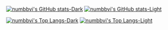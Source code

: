 [![numbbvi's GitHub stats-Dark](https://github-readme-stats.vercel.app/api?username=wxuycea&show_icons=true&rank_icon=github&theme=nord#gh-dark-mode-only)](https://github.com/anuraghazra/github-readme-stats#gh-dark-mode-only)
[![numbbvi's GitHub stats-Light](https://github-readme-stats.vercel.app/api?username=wxuycea&show_icons=true&rank_icon=github&theme=catppuccin_latte#gh-light-mode-only)](https://github.com/anuraghazra/github-readme-stats#gh-light-mode-only)<br>

[![numbbvi's Top Langs-Dark](https://github-readme-stats.vercel.app/api/top-langs/?username=wxuycea&count-private=true&show_icons=true&layout=compact&theme=nord#gh-dark-mode-only)](https://github.com/anuraghazra/github-readme-stats#gh-dark-mode-only)
[![numbbvi's Top Langs-Light](https://github-readme-stats.vercel.app/api/top-langs/?username=wxuycea&count-private=true&show_icons=true&layout=compact&theme=catppuccin_latte#gh-light-mode-only)](https://github.com/anuraghazra/github-readme-stats#gh-light-mode-only)

<!--
<div align="center">
  <img src="https://img.shields.io/badge/HTML5-E34F26?style=flat&logo=HTML5&logoColor=white"/>
	<img src="https://img.shields.io/badge/CSS3-1572B6?style=flat&logo=CSS3&logoColor=white"/>
  <img src="https://img.shields.io/badge/JavaScript-F7DF1E?style=flat&logo=JavaScript&logoColor=white"/>
  <img src="https://img.shields.io/badge/MySQL-4479A1?style=flat&logo=mysql&logoColor=white"/>
  <img src="https://img.shields.io/badge/C-A8B9CC?style=flat&logo=C&logoColor=white"/>

  <img src="https://img.shields.io/badge/C%23-512BD4?style=flat&logo=C%23&logoColor=white"/>
  <img src="https://img.shields.io/badge/C++-00599C?style=flat&logo=cplusplus&logoColor=white"/>
  <img src="https://img.shields.io/badge/Java-007396?style=flat&logo=Java&logoColor=white"/>
  <img src="https://img.shields.io/badge/Spring-6DB33F?style=flat-square&logo=Spring&logoColor=white"/>
  <img src="https://img.shields.io/badge/mariaDB-003545?style=for-the-badge&logo=mariaDB&logoColor=white">
  <img src="https://img.shields.io/badge/linux-FCC624?style=for-the-badge&logo=linux&logoColor=black">
</div>
-->

